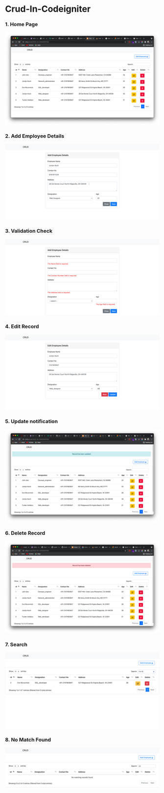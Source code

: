 # Crud-In-Codeigniter

### 1. Home Page
![](screensort/data-table.png)

### 2. Add Employee Details
![](screensort/add.png)

### 3. Validation Check
![](screensort/add-validation.png)

### 4. Edit Record
![](screensort/Edit.png)

### 5. Update notification
![](screensort/update-notification.png)

### 6. Delete Record
![](screensort/deleted.png)

### 7. Search
![](screensort/search.png)

### 8. No Match Found
![](screensort/no_match_found.png)
